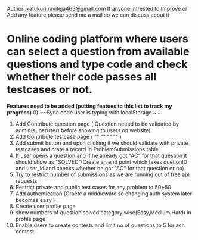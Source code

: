 Author :katukuri.raviteja465@gmail.com
If anyone intrested to Improve or Add  any  feature please send me a mail so we can discuss about it
# Online coding platform where users can select a question from available questions and type code and check whether their code passes all testcases or not.

**Features need to be added (putting featues to this list to track my progress)**
 0)  ~~Sync code user is typing with localStorage ~~
 1)  Add Contribute question page  ( Question neeed to be validated by admin(superuser) before showing to users on website) 
 2)  Add Contribute testcase page  (       ""                 ""                 ""            ""     )
 3)  Add submit button and upon clicking it we should validate with private testcases and crate a record in ProblemSubmissions table
 4)  If user opens a question and if he already got "AC" for that question it should show as "SOLVED"(Create an end point which takes quetionID and user_id and  checks whether  he      got "AC" for that question  or no)
 5)  Try to restrict number of submissions as we are running out of free  api requests
 6)  Restrict private and public test cases for any problem to 50+50
 7)  Add authentication (Craete a  middleware so changing auth system later becomes easy )
 8)  Create user profile page
 9)  show numbers  of question solved category wise(Easy,Medium,Hard) in profile page 
 10)  Enable users to create contests and limit no of questions to 5 for ach contest
 
